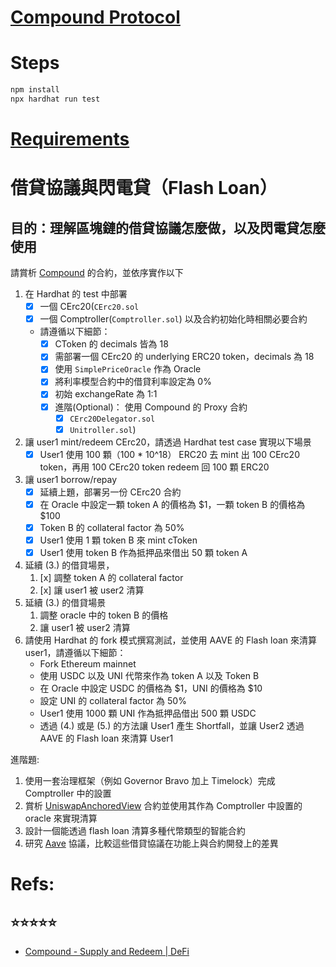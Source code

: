 # [Compound Protocol](https://github.com/compound-finance/compound-protocol)

# Steps

```bash
npm install
npx hardhat run test
```
# [Requirements](https://github.com/AppWorks-School/Blockchain-Resource/blob/main/section3/lending.md)

# 借貸協議與閃電貸（Flash Loan）

## 目的：理解區塊鏈的借貸協議怎麼做，以及閃電貸怎麼使用

請賞析 [Compound](https://docs.compound.finance/v2/) 的合約，並依序實作以下

1. 在 Hardhat 的 test 中部署
   - [x] 一個 CErc20(`CErc20.sol`
   - [x] 一個 Comptroller(`Comptroller.sol`) 以及合約初始化時相關必要合約
   - 請遵循以下細節：
     - [x] CToken 的 decimals 皆為 18
     - [x] 需部署一個 CErc20 的 underlying ERC20 token，decimals 為 18
     - [x] 使用 `SimplePriceOracle` 作為 Oracle
     - [x] 將利率模型合約中的借貸利率設定為 0%
     - [x] 初始 exchangeRate 為 1:1
     - [x] 進階(Optional)： 使用 Compound 的 Proxy 合約
       - [x] `CErc20Delegator.sol`
       - [x] `Unitroller.sol`)
2. 讓 user1 mint/redeem CErc20，請透過 Hardhat test case 實現以下場景
   - [x] User1 使用 100 顆（100 \* 10^18） ERC20 去 mint 出 100 CErc20 token，再用 100 CErc20 token redeem 回 100 顆 ERC20
3. 讓 user1 borrow/repay
   - [x] 延續上題，部署另一份 CErc20 合約
   - [x] 在 Oracle 中設定一顆 token A 的價格為 $1，一顆 token B 的價格為 $100
   - [x] Token B 的 collateral factor 為 50%
   - [x] User1 使用 1 顆 token B 來 mint cToken
   - [x] User1 使用 token B 作為抵押品來借出 50 顆 token A
4. 延續 (3.) 的借貸場景，
   1. [x] 調整 token A 的 collateral factor
   2. [x] 讓 user1 被 user2 清算
5. 延續 (3.) 的借貸場景
   1. 調整 oracle 中的 token B 的價格
   2. 讓 user1 被 user2 清算
6. 請使用 Hardhat 的 fork 模式撰寫測試，並使用 AAVE 的 Flash loan 來清算 user1，請遵循以下細節：
   - Fork Ethereum mainnet
   - 使用 USDC 以及 UNI 代幣來作為 token A 以及 Token B
   - 在 Oracle 中設定 USDC 的價格為 $1，UNI 的價格為 $10
   - 設定 UNI 的 collateral factor 為 50%
   - User1 使用 1000 顆 UNI 作為抵押品借出 500 顆 USDC
   - 透過 (4.) 或是 (5.) 的方法讓 User1 產生 Shortfall，並讓 User2 透過 AAVE 的 Flash loan 來清算 User1

進階題:

1. 使用一套治理框架（例如 Governor Bravo 加上 Timelock）完成 Comptroller 中的設置
2. 賞析 [UniswapAnchoredView](https://etherscan.io/address/0x65c816077c29b557bee980ae3cc2dce80204a0c5#code) 合約並使用其作為 Comptroller 中設置的 oracle 來實現清算
3. 設計一個能透過 flash loan 清算多種代幣類型的智能合約
4. 研究 [Aave](https://aave.com/) 協議，比較這些借貸協議在功能上與合約開發上的差異



# Refs:

## ⭐️⭐️⭐️⭐️⭐️
- [Compound - Supply and Redeem | DeFi](https://www.youtube.com/watch?v=dHKLcbqFzvE&list=RDLVdHKLcbqFzvE&start_radio=1&rv=dHKLcbqFzvE&t=251)


